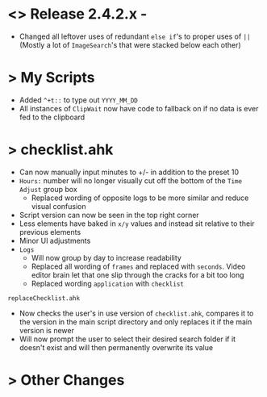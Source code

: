 # <> Release 2.4.2.x -
- Changed all leftover uses of redundant `else if`'s to proper uses of `||` (Mostly a lot of `ImageSearch`'s that were stacked below each other)

# > My Scripts
- Added `^+t::` to type out `YYYY_MM_DD`
- All instances of `ClipWait` now have code to fallback on if no data is ever fed to the clipboard

# > checklist.ahk
- Can now manually input minutes to +/- in addition to the preset 10
- `Hours:` number will no longer visually cut off the bottom of the `Time Adjust` group box
    - Replaced wording of opposite logs to be more similar and reduce visual confusion
- Script version can now be seen in the top right corner
- Less elements have baked in `x/y` values and instead sit relative to their previous elements
- Minor UI adjustments
- `Logs`
    - Will now group by day to increase readability
    - Replaced all wording of `frames` and replaced with `seconds`. Video editor brain let that one slip through the cracks for a bit too long
    - Replaced wording `application` with `checklist`

`replaceChecklist.ahk`
- Now checks the user's in use version of `checklist.ahk`, compares it to the version in the main script directory and only replaces it if the main version is newer
- Will now prompt the user to select their desired search folder if it doesn't exist and will then permanently overwrite its value

# > Other Changes